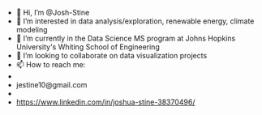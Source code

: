 - 👋 Hi, I’m @Josh-Stine
- 👀 I’m interested in data analysis/exploration, renewable energy, climate modeling
- 🌱 I’m currently in the Data Science MS program at Johns Hopkins University's Whiting School of Engineering
- 💞️ I’m looking to collaborate on data visualization projects
- 📫 How to reach me: 
- <li>jestine10@gmail.com</li>
- <li><a href="https://www.linkedin.com/in/joshua-stine-38370496/">https://www.linkedin.com/in/joshua-stine-38370496/</a></li>

<!---
Josh-Stine/Josh-Stine is a ✨ special ✨ repository because its `README.md` (this file) appears on your GitHub profile.
You can click the Preview link to take a look at your changes.
--->
